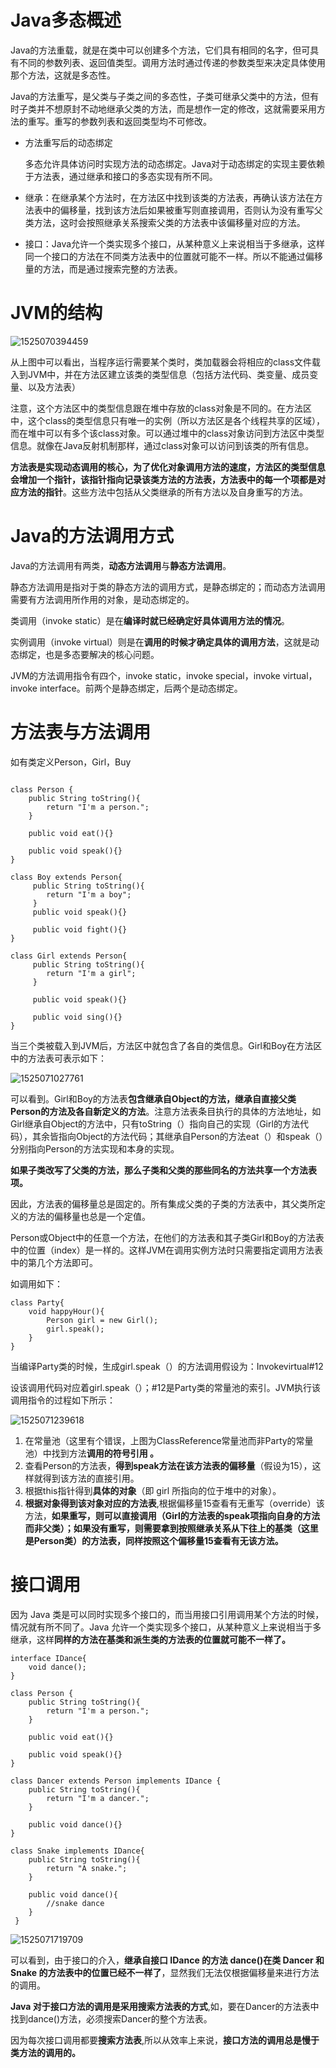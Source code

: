 # Java多态概述

Java的方法重载，就是在类中可以创建多个方法，它们具有相同的名字，但可具有不同的参数列表、返回值类型。调用方法时通过传递的参数类型来决定具体使用那个方法，这就是多态性。

Java的方法重写，是父类与子类之间的多态性，子类可继承父类中的方法，但有时子类并不想原封不动地继承父类的方法，而是想作一定的修改，这就需要采用方法的重写。重写的参数列表和返回类型均不可修改。

* 方法重写后的动态绑定

  多态允许具体访问时实现方法的动态绑定。Java对于动态绑定的实现主要依赖于方法表，通过继承和接口的多态实现有所不同。

* 继承：在继承某个方法时，在方法区中找到该类的方法表，再确认该方法在方法表中的偏移量，找到该方法后如果被重写则直接调用，否则认为没有重写父类方法，这时会按照继承关系搜索父类的方法表中该偏移量对应的方法。

* 接口：Java允许一个类实现多个接口，从某种意义上来说相当于多继承，这样同一个接口的方法在不同类方法表中的位置就可能不一样。所以不能通过偏移量的方法，而是通过搜索完整的方法表。

# JVM的结构

![1525070394459](1525070394459.png)

从上图中可以看出，当程序运行需要某个类时，类加载器会将相应的class文件载入到JVM中，并在方法区建立该类的类型信息（包括方法代码、类变量、成员变量、以及方法表）

注意，这个方法区中的类型信息跟在堆中存放的class对象是不同的。在方法区中，这个class的类型信息只有唯一的实例（所以方法区是各个线程共享的区域），而在堆中可以有多个该class对象。可以通过堆中的class对象访问到方法区中类型信息。就像在Java反射机制那样，通过class对象可以访问到该类的所有信息。

**方法表是实现动态调用的核心，为了优化对象调用方法的速度，方法区的类型信息会增加一个指针，该指针指向记录该类方法的方法表，方法表中的每一个项都是对应方法的指针**。这些方法中包括从父类继承的所有方法以及自身重写的方法。

# Java的方法调用方式

Java的方法调用有两类，**动态方法调用**与**静态方法调用**。

静态方法调用是指对于类的静态方法的调用方式，是静态绑定的；而动态方法调用需要有方法调用所作用的对象，是动态绑定的。

类调用（invoke static）是在**编译时就已经确定好具体调用方法的情况**。

实例调用（invoke virtual）则是在**调用的时候才确定具体的调用方法**，这就是动态绑定，也是多态要解决的核心问题。

JVM的方法调用指令有四个，invoke static，invoke special，invoke virtual，invoke interface。前两个是静态绑定，后两个是动态绑定。

# 方法表与方法调用

如有类定义Person，Girl，Buy

```

class Person {
	public String toString(){
		return "I'm a person.";
	}
	
 	public void eat(){}
 	
 	public void speak(){}
}

class Boy extends Person{
     public String toString(){
        return "I'm a boy";
     }
     public void speak(){}
     
     public void fight(){}
}

class Girl extends Person{
     public String toString(){
        return "I'm a girl";
     }
     
     public void speak(){}
     
     public void sing(){} 
}  
```

当三个类被载入到JVM后，方法区中就包含了各自的类信息。Girl和Boy在方法区中的方法表可表示如下：

![1525071027761](1525071027761.png)

可以看到。Girl和Boy的方法表**包含继承自Object的方法，继承自直接父类Person的方法及各自新定义的方法**。注意方法表条目执行的具体的方法地址，如Girl继承自Object的方法中，只有toString（）指向自己的实现（Girl的方法代码），其余皆指向Object的方法代码；其继承自Person的方法eat（）和speak（）分别指向Person的方法实现和本身的实现。

**如果子类改写了父类的方法，那么子类和父类的那些同名的方法共享一个方法表项。**

因此，方法表的偏移量总是固定的。所有集成父类的子类的方法表中，其父类所定义的方法的偏移量也总是一个定值。

Person或Object中的任意一个方法，在他们的方法表和其子类Girl和Boy的方法表中的位置（index）是一样的。这样JVM在调用实例方法时只需要指定调用方法表中的第几个方法即可。

如调用如下：

```
class Party{
    void happyHour(){   
        Person girl = new Girl();   
        girl.speak();
    }   
} 
```

当编译Party类的时候，生成girl.speak（）的方法调用假设为：Invokevirtual#12

设该调用代码对应着girl.speak（）；#12是Party类的常量池的索引。JVM执行该调用指令的过程如下所示：

![1525071239618](1525071239618.png)

1. 在常量池（这里有个错误，上图为ClassReference常量池而非Party的常量池）中找到方法**调用的符号引用 。**
2. 查看Person的方法表，**得到speak方法在该方法表的偏移量**（假设为15），这样就得到该方法的直接引用。 
3. 根据this指针得到**具体的对象**（即 girl 所指向的位于堆中的对象）。
4. **根据对象得到该对象对应的方法表**,根据偏移量15查看有无重写（override）该方法，**如果重写，则可以直接调用（Girl的方法表的speak项指向自身的方法而非父类）；如果没有重写，则需要拿到按照继承关系从下往上的基类（这里是Person类）的方法表，同样按照这个偏移量15查看有无该方法。**



# 接口调用

因为 Java 类是可以同时实现多个接口的，而当用接口引用调用某个方法的时候，情况就有所不同了。Java 允许一个类实现多个接口，从某种意义上来说相当于多继承，这样**同样的方法在基类和派生类的方法表的位置就可能不一样了。**

```
interface IDance{
	void dance();
} 

class Person {
    public String toString(){
		return "I'm a person.";
	}
	
    public void eat(){}
     
    public void speak(){}
}

class Dancer extends Person implements IDance {
    public String toString(){
    	return "I'm a dancer.";
	}
      
	public void dance(){}
}

class Snake implements IDance{
	public String toString(){
		return "A snake."; 
	}
       
    public void dance(){
		//snake dance
	}
 } 
```

![1525071719709](1525071719709.png)

可以看到，由于接口的介入，**继承自接口 IDance 的方法 dance()在类 Dancer 和 Snake 的方法表中的位置已经不一样了**，显然我们无法仅根据偏移量来进行方法的调用。

**Java 对于接口方法的调用是采用搜索方法表的方式**,如，要在Dancer的方法表中找到dance()方法，必须搜索Dancer的整个方法表。

因为每次接口调用都要**搜索方法表**,所以从效率上来说，**接口方法的调用总是慢于类方法的调用的。**